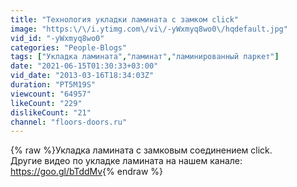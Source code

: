 ```yaml
---
title: "Технология укладки ламината с замком click"
image: "https:\/\/i.ytimg.com\/vi\/-yWxmyq8wo0\/hqdefault.jpg"
vid_id: "-yWxmyq8wo0"
categories: "People-Blogs"
tags: ["Укладка ламината","ламинат","ламинированный паркет"]
date: "2021-06-15T01:30:33+03:00"
vid_date: "2013-03-16T18:34:03Z"
duration: "PT5M19S"
viewcount: "64957"
likeCount: "229"
dislikeCount: "21"
channel: "floors-doors.ru"
---
```

{% raw %}Укладка ламината с замковым соединением click.<br />Другие видео по укладке ламината на нашем канале: <a rel="nofollow" target="blank" href="https://goo.gl/bTddMv">https://goo.gl/bTddMv</a>{% endraw %}
